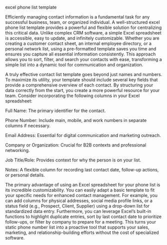 excel phone list template


Efficiently managing contact information is a fundamental task for any successful business, team, or organized individual. A well-structured excel phone list template provides a powerful and flexible solution for centralizing this critical data. Unlike complex CRM software, a simple Excel spreadsheet is accessible, easy to update, and infinitely customizable. Whether you are creating a customer contact sheet, an internal employee directory, or a personal network list, using a pre-formatted template saves you time and ensures you capture all essential information consistently. This approach allows you to sort, filter, and search your contacts with ease, transforming a simple list into a dynamic tool for communication and organization.



A truly effective contact list template goes beyond just names and numbers. To maximize its utility, your template should include several key fields that provide a comprehensive overview of each contact. By structuring your data correctly from the start, you create a more powerful resource for your team. Consider incorporating the following columns in your Excel spreadsheet:



    
Full Name: The primary identifier for the contact.

    
Phone Number: Include main, mobile, and work numbers in separate columns if necessary.

    
Email Address: Essential for digital communication and marketing outreach.

    
Company or Organization: Crucial for B2B contexts and professional networking.

    
Job Title/Role: Provides context for why the person is on your list.

    
Notes: A flexible column for recording last contact date, follow-up actions, or personal details.





The primary advantage of using an Excel spreadsheet for your phone list is its incredible customizability. You can easily adapt a basic template to fit your specific needs for enhanced contact management. For example, you can add columns for physical addresses, social media profile links, or a status field (e.g., Prospect, Client, Supplier) using a drop-down list for standardized data entry. Furthermore, you can leverage Excel’s built-in functions to highlight duplicate entries, sort by last contact date to prioritize follow-ups, or filter by company to prepare for a meeting. This turns your static phone number list into a proactive tool that supports your sales, marketing, and relationship-building efforts without the cost of specialized software.
